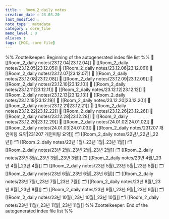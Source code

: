 ```yaml
---
title : _Room_2_daily notes
creation_date : 23.03.20
last_modified :
note_type : metadata
category : core_file
memo_level : 0
aliases : 
tags: [MOC, core file] 
---
```

%% Zoottelkeeper: Beginning of the autogenerated index file list  %%
📄 [[Room_2_daily notes/23.12.04|23.12.04]]
📄 [[Room_2_daily notes/23.12.05|23.12.05]]
📄 [[Room_2_daily notes/23.12.06|23.12.06]]
📄 [[Room_2_daily notes/23.12.07|23.12.07]]
📄 [[Room_2_daily notes/23.12.08|23.12.08]]
📄 [[Room_2_daily notes/23.12.09|23.12.09]]
📄 [[Room_2_daily notes/23.12.10|23.12.10]]
📄 [[Room_2_daily notes/23.12.11|23.12.11]]
📄 [[Room_2_daily notes/23.12.12|23.12.12]]
📄 [[Room_2_daily notes/23.12.13|23.12.13]]
📄 [[Room_2_daily notes/23.12.19|23.12.19]]
📄 [[Room_2_daily notes/23.12.20|23.12.20]]
📄 [[Room_2_daily notes/23.12.21|23.12.21]]
📄 [[Room_2_daily notes/23.12.22|23.12.22]]
📄 [[Room_2_daily notes/23.12.26|23.12.26]]
📄 [[Room_2_daily notes/23.12.28|23.12.28]]
📄 [[Room_2_daily notes/23.12.29|23.12.29]]
📄 [[Room_2_daily notes/24.01.02|24.01.02]]
📄 [[Room_2_daily notes/24.01.03|24.01.03]]
📄 [[Room_2_daily notes/231207 개인미팅 요약|231207 개인미팅 요약]]
🗂️ [[Room_2_daily notes/22년/_22년|_22년]]
🗂️ [[Room_2_daily notes/23년 1월/_23년 1월|_23년 1월]]
🗂️ [[Room_2_daily notes/23년 2월/_23년 2월|_23년 2월]]
🗂️ [[Room_2_daily notes/23년 3월/_23년 3월|_23년 3월]]
🗂️ [[Room_2_daily notes/23년 4월/_23년 4월|_23년 4월]]
🗂️ [[Room_2_daily notes/23년 5월/_23년 5월|_23년 5월]]
🗂️ [[Room_2_daily notes/23년 6월/_23년 6월|_23년 6월]]
🗂️ [[Room_2_daily notes/23년 7월/_23년 7월|_23년 7월]]
🗂️ [[Room_2_daily notes/23년 8월/_23년 8월|_23년 8월]]
🗂️ [[Room_2_daily notes/23년 9월/_23년 9월|_23년 9월]]
🗂️ [[Room_2_daily notes/23년 10월/_23년 10월|_23년 10월]]
🗂️ [[Room_2_daily notes/23년 11월/_23년 11월|_23년 11월]]
%% Zoottelkeeper: End of the autogenerated index file list  %%
